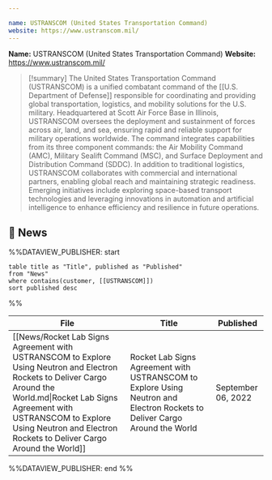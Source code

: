 ```yaml
---

name: USTRANSCOM (United States Transportation Command)
website: https://www.ustranscom.mil/
---
```


**Name:** USTRANSCOM (United States Transportation Command)
**Website:** https://www.ustranscom.mil/

>[!summary]
>The United States Transportation Command (USTRANSCOM) is a unified combatant command of the [[U.S. Department of Defense]] responsible for coordinating and providing global transportation, logistics, and mobility solutions for the U.S. military. Headquartered at Scott Air Force Base in Illinois, USTRANSCOM oversees the deployment and sustainment of forces across air, land, and sea, ensuring rapid and reliable support for military operations worldwide. The command integrates capabilities from its three component commands: the Air Mobility Command (AMC), Military Sealift Command (MSC), and Surface Deployment and Distribution Command (SDDC). In addition to traditional logistics, USTRANSCOM collaborates with commercial and international partners, enabling global reach and maintaining strategic readiness. Emerging initiatives include exploring space-based transport technologies and leveraging innovations in automation and artificial intelligence to enhance efficiency and resilience in future operations.

## 📰 News
%%DATAVIEW_PUBLISHER: start
```
table title as "Title", published as "Published"
from "News"
where contains(customer, [[USTRANSCOM]])
sort published desc
```
%%

| File                                                                                                                                                                                                                                                               | Title                                                                                                                       | Published          |
| ------------------------------------------------------------------------------------------------------------------------------------------------------------------------------------------------------------------------------------------------------------------ | --------------------------------------------------------------------------------------------------------------------------- | ------------------ |
| [[News/Rocket Lab Signs Agreement with USTRANSCOM to Explore Using Neutron and Electron Rockets to Deliver Cargo Around the World.md\|Rocket Lab Signs Agreement with USTRANSCOM to Explore Using Neutron and Electron Rockets to Deliver Cargo Around the World]] | Rocket Lab Signs Agreement with USTRANSCOM to Explore Using Neutron and Electron Rockets to Deliver Cargo Around the World  | September 06, 2022 |

%%DATAVIEW_PUBLISHER: end %%